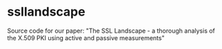ssllandscape
============

Source code for our paper: "The SSL Landscape - a thorough analysis of the X.509 PKI using active and passive measurements"